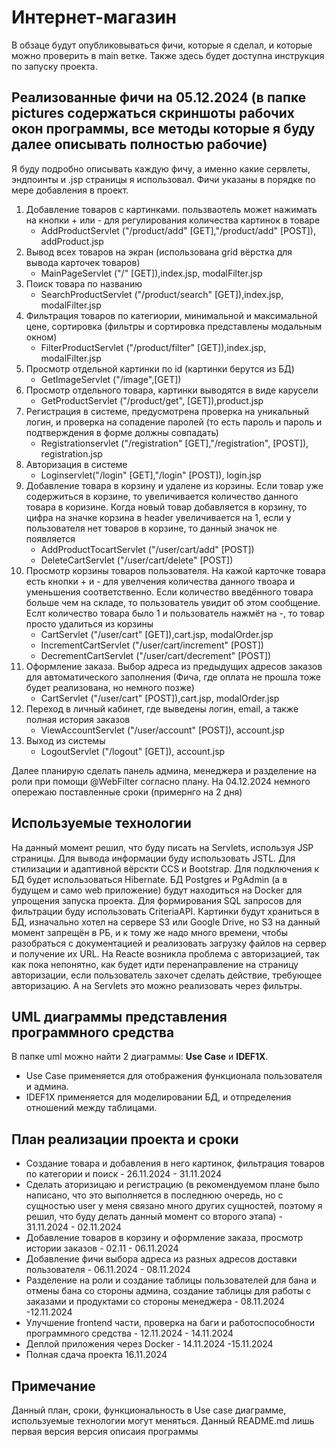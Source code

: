 ﻿# Интернет-магазин
В обзаце будут опубликовываться фичи, которые я сделал, и которые можно проверить в main ветке.
Также здесь будет доступна инструкция по запуску проекта.
## Реализованные фичи на 05.12.2024 (в папке pictures содержаться скриншоты рабочих окон программы, все методы которые я буду далее описывать полностью рабочие)
Я буду подробно описывать каждую фичу, а именно какие сервлеты, эндпоинты и .jsp страницы я использовал. Фичи указаны в порядке по мере добавления в проект.
1. Добавление товаров с картинками. пользваотель может нажимать на кнопки + или - для регулирования количества картинок в товаре
    + AddProductServlet ("/product/add" [GET],"/product/add" [POST]), addProduct.jsp
2. Вывод всех товаров на экран (использована grid вёрстка для вывода карточек товаров)
    + MainPageServlet ("/" [GET]),index.jsp, modalFilter.jsp
3. Поиск товара по названию
    + SearchProductServlet ("/product/search" [GET]),index.jsp, modalFilter.jsp
4. Фильтрация товаров по категиории, минимальной и максимальной цене, сортировка (фильтры и сортировка представлены модальным окном)
    + FilterProductServlet ("/product/filter" [GET]),index.jsp, modalFilter.jsp
5. Просмотр отдельной картинки по id (картинки берутся из БД)
    + GetImageServlet ("/image",[GET])
6. Просмотр отдельного товара, картинки выводятся в виде карусели
    + GetProductServlet ("/product/get", [GET]),product.jsp
7. Регистрация в системе, предусмотрена проверка на уникальный логин, и проверка на сопадение паролей (то есть пароль и пароль и подтверждения в форме должны совпадать)
    + Registrationservlet ("/registration" [GET],"/registration", [POST]), registration.jsp
8. Авторизация в системе
    + Loginservlet("/login" [GET],"/login" [POST]), login.jsp
9. Добавление товара в корзину и удалене из корзины. Если товар уже содержиться в корзине, то увеличивается количество данного товара в коризине. Когда новый товар добавляется в корзину, то цифра на значке корзина в header увеличивается на 1, если у пользователя нет товаров в корзине, то данный значок не появляется
    + AddProductTocartServlet ("/user/cart/add" [POST])
    + DeleteCartServlet ("/user/cart/delete" [POST])
10. Просмотр корзины товаров пользователя. На кажой карточке товара есть кнопки + и - для увелчения количества данного твоара и уменьшения соответственно. Если количество введённого товара больше чем на складе, то пользователь увидит об этом сообщение. Еслт количество товара было 1 и пользователь нажмёт на -, то товар просто удалиться из корзины
    + CartServlet ("/user/cart" [GET]),cart.jsp, modalOrder.jsp
    + IncrementCartServlet ("/user/cart/increment" [POST])
    + DecrementCartServlet ("/user/cart/decrement" [POST])
11. Оформление заказа. Выбор адреса из предыдущих адресов заказов для автоматического заполнения (Фича, где оплата не прошла тоже будет реализована, но немного позже)
    + CartServlet ("/user/cart" [POST]),cart.jsp, modalOrder.jsp
12. Переход в личный кабинет, где выведены логин, email, а также полная история заказов
    + ViewAccountServlet ("/user/account" [POST]), account.jsp
13. Выход из системы
    + LogoutServlet ("/logout" [GET]), account.jsp
   
Далее планирую сделать панель админа, менеджера и разделение на роли при помощи @WebFilter согласно плану. На 04.12.2024 немного опережаю поставленные сроки (примернго на 2 дня)    
## Используемые технологии
На данный момент решил, что буду писать на Servlets, используя JSP страницы. Для вывода информации буду использовать JSTL. Для стилизации и адаптивной вёрскти CCS и Bootstrap.
Для подключения к БД будет использоваться Hibernate. БД Postgres и PgAdmin (а в будущем и само web приложение) будут находиться на Docker для упрощения запуска проекта. Для формирования SQL запросов 
для фильтрации буду использовать CriteriaAPI. Картинки будут храниться в БД, изначально хотел на сервере S3 или Google Drive, но S3 на данный момент запрещён в РБ, и к тому же надо много времени, чтобы разобраться
с документацией и реализовать загрузку файлов на сервер и получение их URL.
На Reacte возникла проблема с авторизацией, так как пока непонятно, как будет идти перенаправление на страницу авторизации, если пользователь захочет сделать действие, требующее авторизацию. А на Servlets это можно реализовать через фильтры.
## UML диаграммы представления программного средства
В папке uml можно найти 2 диаграммы: **Use Case** и **IDEF1X**.
* Use Case применяется для отображения функционала пользователя и админа. 
* IDEF1X применяется для моделировании БД, и отпределения отношений между таблицами.
## План реализации проекта и сроки 
* Создание товара и добавления в него картинок, фильтрация товаров по категории и поиск - 26.11.2024 - 31.11.2024
* Сделать аторизицаю и регистрацию (в рекомендуемом плане было написано, что это выполняется в последнюю очередь, но с сущностью user у меня
связано много других сущностей, поэтому я решил, что буду делать данный момент со второго этапа) - 31.11.2024 - 02.11.2024
* Добавление товаров в корзину и оформление заказа, просмотр истории заказов - 02.11 - 06.11.2024
* Добавление фичи выбора адреса из разных адресов доставки пользователя - 06.11.2024 - 08.11.2024
* Разделение на роли и создание таблицы пользователей для бана и отмены бана со стороны админа,
создание таблицы для работы с заказами и продуктами со стороны менеджера - 08.11.2024 -12.11.2024
* Улучшение frontend части, проверка на баги и работоспособности программного средства - 12.11.2024 - 14.11.2024
* Деплой приложения через Docker - 14.11.2024 -15.11.2024
* Полная сдача проекта 16.11.2024
## Примечание
Данный план, сроки, функциональность в Use case диаграмме, используемые технологии могут меняться. Данный README.md лишь первая версия версия описаия программы
